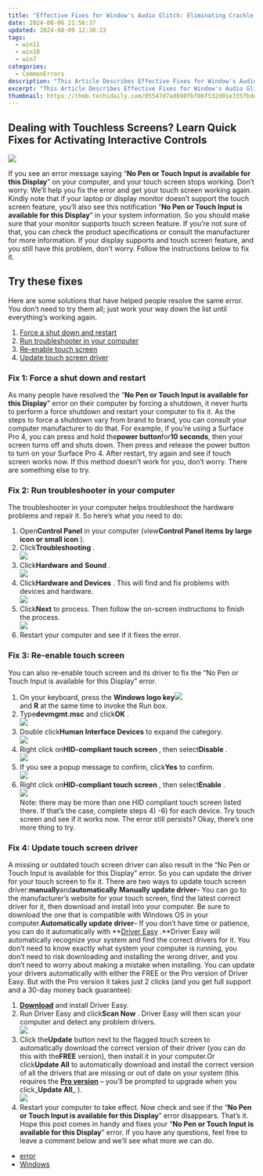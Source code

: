 ```yaml
---
title: "Effective Fixes for Window's Audio Glitch: Eliminating Crackle on Win11 and Win7 Devices"
date: 2024-08-06 21:56:37
updated: 2024-08-09 12:30:23
tags:
  - win11
  - win10
  - win7
categories:
  - CommonErrors
description: "This Article Describes Effective Fixes for Window's Audio Glitch: Eliminating Crackle on Win11 and Win7 Devices"
excerpt: "This Article Describes Effective Fixes for Window's Audio Glitch: Eliminating Crackle on Win11 and Win7 Devices"
thumbnail: https://thmb.techidaily.com/05547d7adb90fbf06f532d01e335fbdece6e08beadfb934a2bc64b999d114da7.jpg
---
```


## Dealing with Touchless Screens? Learn Quick Fixes for Activating Interactive Controls

![](https://images.drivereasy.com/wp-content/uploads/2018/10/img_5bbb0dce1fb1d.png)

If you see an error message saying “**No Pen or Touch Input is available for this Display**” on your computer, and your touch screen stops working. Don’t worry. We’ll help you fix the error and get your touch screen working again. Kindly note that if your laptop or display monitor doesn’t support the touch screen feature, you’ll also see this notification “**No Pen or Touch Input is available for this Display**” in your system information. So you should make sure that your monitor supports touch screen feature. If you’re not sure of that, you can check the product specifications or consult the manufacturer for more information. If your display supports and touch screen feature, and you still have this problem, don’t worry. Follow the instructions below to fix it.

## Try these fixes

Here are some solutions that have helped people resolve the same error. You don’t need to try them all; just work your way down the list until everything’s working again.

1. [Force a shut down and restart](https://tools.techidaily.com/drivereasy/download/)
2. [Run troubleshooter in your computer](https://tools.techidaily.com/drivereasy/download/)
3. [Re-enable touch screen](https://tools.techidaily.com/drivereasy/download/)
4. [Update touch screen driver](https://tools.techidaily.com/drivereasy/download/)

### Fix 1: Force a shut down and restart

As many people have resolved the “**No Pen or Touch Input is available for this Display**” error on their computer by forcing a shutdown, it never hurts to perform a force shutdown and restart your computer to fix it. As the steps to force a shutdown vary from brand to brand, you can consult your computer manufacturer to do that. For example, if you’re using a Surface Pro 4, you can press and hold the**power button**for**10 seconds**, then your screen turns off and shuts down. Then press and release the power button to turn on your Surface Pro 4\. After restart, try again and see if touch screen works now. If this method doesn’t work for you, don’t worry. There are something else to try.

### Fix 2: Run troubleshooter in your computer

The troubleshooter in your computer helps troubleshoot the hardware problems and repair it. So here’s what you need to do:

1. Open**Control Panel** in your computer (view**Control Panel items by large icon or small icon** ).
2. Click**Troubleshooting** .  
![](https://images.drivereasy.com/wp-content/uploads/2018/10/img_5bbb109d3bc02.jpg)
3. Click**Hardware** **and** **Sound** .  
![](https://images.drivereasy.com/wp-content/uploads/2018/10/img_5bbb10c799b9d.jpg)
4. Click**Hardware and Devices** . This will find and fix problems with devices and hardware.  
![](https://images.drivereasy.com/wp-content/uploads/2018/10/img_5bbb10e9a82be.jpg)
5. Click**Next** to process. Then follow the on-screen instructions to finish the process.  
![](https://images.drivereasy.com/wp-content/uploads/2018/10/img_5bbb1108d468d.jpg)
6. Restart your computer and see if it fixes the error.

### Fix 3: Re-enable touch screen

You can also re-enable touch screen and its driver to fix the “No Pen or Touch Input is available for this Display” error.

1. On your keyboard, press the **Windows logo key![](https://images.drivereasy.com/wp-content/uploads/2017/09/img_59b0b16974940.png)**  
 and **R**  at the same time to invoke the Run box.
2. Type**devmgmt.msc** and click**OK** .  
![](https://images.drivereasy.com/wp-content/uploads/2018/10/img_5bbb11575bbfb.png)
3. Double click**Human Interface Devices** to expand the category.  
![](https://images.drivereasy.com/wp-content/uploads/2018/10/img_5bbb11cb8b5a8.jpg)
4. Right click on**HID-compliant touch screen** , then select**Disable** .  
![](https://images.drivereasy.com/wp-content/uploads/2018/10/img_5bbb12007e8f1.jpg)
5. If you see a popup message to confirm, click**Yes** to confirm.  
![](https://images.drivereasy.com/wp-content/uploads/2018/10/img_5bbb123fd7728.jpg)
6. Right click on**HID-compliant touch screen** , then select**Enable** .  
![](https://images.drivereasy.com/wp-content/uploads/2018/10/img_5bbb128e37a69.jpg)  
 Note: there may be more than one HID compliant touch screen listed there. If that’s the case, complete steps 4) -6) for each device.
Try touch screen and see if it works now. The error still persists? Okay, there’s one more thing to try.

### Fix 4: Update touch screen driver

A missing or outdated touch screen driver can also result in the “No Pen or Touch Input is available for this Display” error. So you can update the driver for your touch screen to fix it. There are two ways to update touch screen driver:**manually**and**automatically**.**Manually update driver**– You can go to the manufacturer’s website for your touch screen, find the latest correct driver for it, then download and install into your computer. Be sure to download the one that is compatible with Windows OS in your computer.**Automatically update driver**– If you don’t have time or patience, you can do it automatically with **[Driver Easy](https://tools.techidaily.com/drivereasy/download/) .**Driver Easy will automatically recognize your system and find the correct drivers for it. You don’t need to know exactly what system your computer is running, you don’t need to risk downloading and installing the wrong driver, and you don’t need to worry about making a mistake when installing. You can update your drivers automatically with either the FREE or the Pro version of Driver Easy. But with the Pro version it takes just 2 clicks (and you get full support and a 30-day money back guarantee):

1. [**Download**](https://tools.techidaily.com/drivereasy/download/) and install Driver Easy.
2. Run Driver Easy and click**Scan Now** . Driver Easy will then scan your computer and detect any problem drivers.  
![](https://images.drivereasy.com/wp-content/uploads/2018/10/img_5bbb12d9418f6.jpg)
3. Click the**Update** button next to the flagged touch screen to automatically download the correct version of their driver (you can do this with the**FREE** version), then install it in your computer.Or click**Update All** to automatically download and install the correct version of all the drivers that are missing or out of date on your system (this requires the **[Pro version](https://tools.techidaily.com/drivereasy/download/)**  – you’ll be prompted to upgrade when you click_**Update All**_ ).  
![](https://images.drivereasy.com/wp-content/uploads/2018/10/img_5bbb1405c2875.jpg)
4. Restart your computer to take effect.
Now check and see if the “**No Pen or Touch Input is available for this Display**” error disappears. That’s it. Hope this post comes in handy and fixes your “**No Pen or Touch Input is available for this Display**” error. If you have any questions, feel free to leave a comment below and we’ll see what more we can do.

* [error](https://tools.techidaily.com/drivereasy/download/)
* [Windows](https://tools.techidaily.com/drivereasy/download/)

<ins class="adsbygoogle"
     style="display:block"
     data-ad-format="autorelaxed"
     data-ad-client="ca-pub-7571918770474297"
     data-ad-slot="1223367746"></ins>



<ins class="adsbygoogle"
     style="display:block"
     data-ad-client="ca-pub-7571918770474297"
     data-ad-slot="8358498916"
     data-ad-format="auto"
     data-full-width-responsive="true"></ins>
